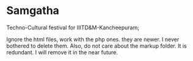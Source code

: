 # Samgatha
Techno-Cultural festival for IIITD&M-Kancheepuram;

Ignore the html files, work with the php ones. they are newer. I never bothered to delete them.
Also, do not care about the markup folder. It is redundant. I will remove it in the near future.